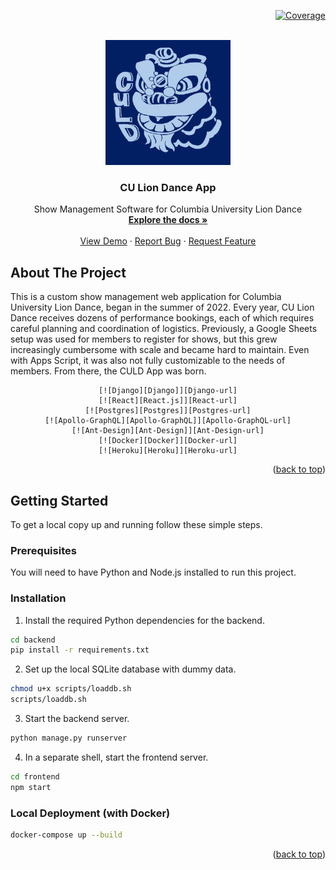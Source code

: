 <a name="readme-top"></a>

<div align="right">

  <a href="https://app.codecov.io/gh/ew2664/culd-app">![Coverage][coverage-shield]</a>

</div>


<!-- PROJECT LOGO -->
<br />
<div align="center">
  <a href="https://github.com/ew2664/culd-app">
    <img src="frontend/src/assets/logo.png" alt="Logo" width="200" height="200">
  </a>

<h3 align="center">CU Lion Dance App</h3>

  <p align="center">
    Show Management Software for Columbia University Lion Dance
    <br />
    <a href="https://github.com/ew2664/culd-app"><strong>Explore the docs »</strong></a>
    <br />
    <br />
    <a href="https://github.com/ew2664/culd-app">View Demo</a>
    ·
    <a href="https://github.com/ew2664/culd-app/issues">Report Bug</a>
    ·
    <a href="https://github.com/ew2664/culd-app/issues">Request Feature</a>
  </p>
</div>


<!-- ABOUT THE PROJECT -->
## About The Project

This is a custom show management web application for Columbia University Lion Dance, began in the summer of 2022. Every year, CU Lion Dance receives dozens of performance bookings, each of which requires careful planning and coordination of logistics. Previously, a Google Sheets setup was used for members to register for shows, but this grew increasingly cumbersome with scale and became hard to maintain. Even with Apps Script, it was also not fully customizable to the needs of members. From there, the CULD App was born.

<div align="center">

    [![Django][Django]][Django-url]
    [![React][React.js]][React-url]
    [![Postgres][Postgres]][Postgres-url]
    [![Apollo-GraphQL][Apollo-GraphQL]][Apollo-GraphQL-url]
    [![Ant-Design][Ant-Design]][Ant-Design-url]
    [![Docker][Docker]][Docker-url]
    [![Heroku][Heroku]][Heroku-url]

</div>

<p align="right">(<a href="#readme-top">back to top</a>)</p>


<!-- GETTING STARTED -->
## Getting Started

To get a local copy up and running follow these simple steps.

### Prerequisites
You will need to have Python and Node.js installed to run this project.

### Installation

1. Install the required Python dependencies for the backend.
  ```sh
  cd backend
  pip install -r requirements.txt
  ```
2. Set up the local SQLite database with dummy data.
  ```sh
  chmod u+x scripts/loaddb.sh
  scripts/loaddb.sh
  ```
3. Start the backend server.
  ```sh
  python manage.py runserver
  ```
4. In a separate shell, start the frontend server.
  ```sh
  cd frontend
  npm start
  ```

### Local Deployment (with Docker)
```sh
docker-compose up --build
```

<p align="right">(<a href="#readme-top">back to top</a>)</p>
  
<!-- MARKDOWN LINKS & IMAGES -->
<!-- https://github.com/Ileriayo/markdown-badges -->
[coverage-shield]: https://img.shields.io/codecov/c/github/ew2664/culd-app?style=flat-square&token=XU966851SF
[coverage-url]: https://codecov.io/gh/ew2664/culd-app
[product-screenshot]: images/screenshot.png
[React.js]: https://img.shields.io/badge/React-20232A?style=for-the-badge&logo=react&logoColor=61DAFB
[React-url]: https://reactjs.org/
[Postgres]: https://img.shields.io/badge/postgres-%23316192.svg?style=for-the-badge&logo=postgresql&logoColor=white
[Postgres-url]: https://www.postgresql.org/
[Django]: https://img.shields.io/badge/django-%23092E20.svg?style=for-the-badge&logo=django&logoColor=white
[Django-url]: https://www.djangoproject.com/
[Ant-Design]: https://img.shields.io/badge/-AntDesign-%230170FE?style=for-the-badge&logo=ant-design&logoColor=white
[Ant-Design-url]: https://ant.design/
[Apollo-GraphQL]: https://img.shields.io/badge/-ApolloGraphQL-311C87?style=for-the-badge&logo=apollo-graphql
[Apollo-GraphQL-url]: https://www.apollographql.com/
[Docker]: https://img.shields.io/badge/docker-%230db7ed.svg?style=for-the-badge&logo=docker&logoColor=white
[Docker-url]: https://www.docker.com/
[Heroku]: https://img.shields.io/badge/heroku-%23430098.svg?style=for-the-badge&logo=heroku&logoColor=white
[Heroku-url]: https://www.heroku.com/

